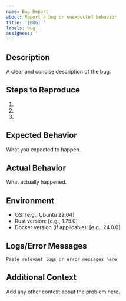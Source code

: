 ```yaml
---
name: Bug Report
about: Report a bug or unexpected behavior
title: '[BUG] '
labels: bug
assignees: ''
---
```


## Description
A clear and concise description of the bug.

## Steps to Reproduce
1. 
2. 
3. 

## Expected Behavior
What you expected to happen.

## Actual Behavior
What actually happened.

## Environment
- OS: [e.g., Ubuntu 22.04]
- Rust version: [e.g., 1.75.0]
- Docker version (if applicable): [e.g., 24.0.0]

## Logs/Error Messages
```
Paste relevant logs or error messages here
```

## Additional Context
Add any other context about the problem here.

